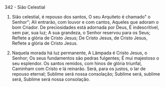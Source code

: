 342 - Sião Celestial

1. Sião celestial, é repouso dos santos,
   O seu Arquiteto é chamado" o Senhor";
   Ali entrarão, com louvor e com cantos,
   Aqueles que adoram o bom Criador.
   De preciosidades está adornada por Deus,
   É indescritível, sem par, sua luz;
   A sua grandeza, o Senhor reservou para os Seus;
   Reflete a glória de Cristo Jesus;
   De Cristo Jesus, de Cristo Jesus,
   Reflete a glória de Cristo Jesus.

2. Naquela morada há luz permanente,
   A Lâmpada é Cristo Jesus, o Senhor;
   Os seus fundamentos são pedras fulgentes;
   É mui majestoso o seu esplendor.
   Os santos remidos, com hinos de glória triunfal,
   Caminham com Cristo e lá reinarão.
   Será, para os justos, o lar de repouso eternal;
   Sublime será nossa consolação;
   Sublime será, sublime será,
   Sublime será nossa consolação.
